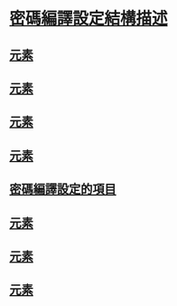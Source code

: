 # [密碼編譯設定結構描述](index.md)
## [<cryptoClasses> 元素](cryptoclasses-element.md)
## [<cryptoClass> 元素](cryptoclass-element.md)
## [<cryptographySettings> 元素](cryptographysettings-element.md)
## [<cryptoNameMapping> 元素](cryptonamemapping-element.md)
## [<mscorlib>密碼編譯設定的項目](mscorlib-element-for-cryptography-settings.md)
## [<nameEntry> 元素](nameentry-element.md)
## [<oidEntry> 元素](oidentry-element.md)
## [<oidMap> 元素](oidmap-element.md)
